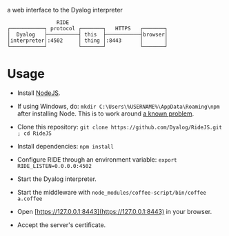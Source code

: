 a web interface to the Dyalog interpreter

                    RIDE
    ┌───────────┐ protocol ┌───────┐   HTTPS   ┌───────┐
    │  Dyalog   ├──────────┤ this  ├───────────┤browser│
    │interpreter│:4502     │ thing │:8443      │       │
    └───────────┘          └───────┘           └───────┘

Usage
=====

* Install [NodeJS](http://nodejs.org/download/).

* If using Windows, do: `mkdir C:\Users\%USERNAME%\AppData\Roaming\npm` after
installing Node.  This is to work around [a known
problem](https://stackoverflow.com/questions/25093276/nodejs-windows-error-enoent-stat-c-users-rt-appdata-roaming-npm).

* Clone this repository: `git clone https://github.com/Dyalog/RideJS.git ; cd RideJS`
* Install dependencies: `npm install`
* Configure RIDE through an environment variable: `export RIDE_LISTEN=0.0.0.0:4502`
* Start the Dyalog interpreter.
* Start the middleware with `node_modules/coffee-script/bin/coffee a.coffee`
* Open [https://127.0.0.1:8443](https://127.0.0.1:8443) in your browser.
* Accept the server's certificate.
